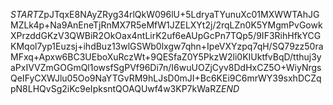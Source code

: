 $START$ZpJTqxE8NAyZRyg34rlQkW096lU+5LdryaTYunuXc01MXWWTAhJGMZLk4p+Na9AnEneTjRnMX7R5eMfW1JZELXYt2j/2rqLZn0K5YMgmPvGowkXPrzddGKzV3QWBiR2OkOax4ntLirK2uf6eAUpGcPn7TQp5/9IF3RihHfkYCGKMqol7yp1Euzsj+ihdBuz13wlGSWb0lxgw7qhn+IpeVXYzpq7qH/SQ79zz50raMFxq+Apxw6BC3UEboXuRczWt+9QESfaZ0Y5PkzW2li0KIUktfvBqD/tthuj3yaPxIVVZmGOGmQl1owsfSgPVf96Di7n/I6wuUOZjCyv8DdHxCZ5O+WiyNrgsQeIFyCXWJlu05Oo9NaYTGvRM9hLJsD0mJI+Bc6KEi9C6mrWY39sxhDCZqpN8LHQvSg2iKc9eIpksntQOAQUwf4w3KP7kWaRZ$END$